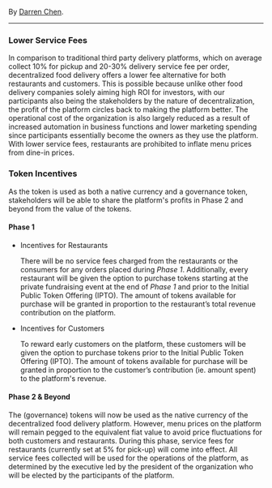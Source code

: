 By [Darren Chen](https://linkedin.com/in/dstchen).

---

### Lower Service Fees

In comparison to traditional third party delivery platforms, which on average collect 10% for pickup and 20-30% delivery service fee per order, decentralized food delivery offers a lower fee alternative for both restaurants and customers. This is possible because unlike other food delivery companies solely aiming high ROI for investors, with our participants also being the stakeholders by the nature of decentralization, the profit of the platform circles back to making the platform better. The operational cost of the organization is also largely reduced as a result of increased automation in business functions and lower marketing spending since participants essentially become the owners as they use the platform. With lower service fees, restaurants are prohibited to inflate menu prices from dine-in prices. 

### Token Incentives
As the token is used as both a native currency and a governance token, stakeholders will be able to share the platform's profits in Phase 2 and beyond from the value of the tokens.

#### Phase 1

- Incentives for Restaurants
  
  There will be no service fees charged from the restaurants or the consumers for any orders placed during *Phase 1*. Additionally, every restaurant will be given the option to purchase tokens starting at the private fundraising event at the end of *Phase 1* and prior to the Initial Public Token Offering (IPTO). The amount of tokens available for purchase will be granted in proportion to the restaurant’s total revenue contribution on the platform. 

- Incentives for Customers
  
  To reward early customers on the platform, these customers will be given the option to purchase tokens prior to the Initial Public Token Offering (IPTO). The amount of tokens available for purchase will be granted in proportion to the customer’s contribution (ie. amount spent) to the platform's revenue.

#### Phase 2 & Beyond

The (governance) tokens will now be used as the native currency of the decentralized food delivery platform. However, menu prices on the platform will remain pegged to the equivalent fiat value to avoid price fluctuations for both customers and restaurants. 
During this phase, service fees for restaurants (currently set at 5% for pick-up) will come into effect. 
All service fees collected will be used for the operations of the platform, as determined by the executive led by the president of the organization who will be elected by the participants of the platform.
